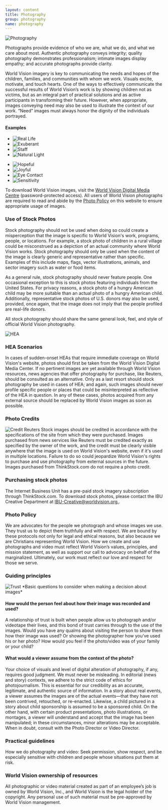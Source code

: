 ```yaml
---
layout: content
title: Photography
group: photography
name: photography
---
```

<img src="{{ site.baseurl }}/assets/img/wvus/photography.png" alt="Photography" class="pull-right">

Photographs provide evidence of who we are, what we do, and what we care about most. Authentic photography conveys integrity; quality photography demonstrates professionalism; intimate images display empathy; and accurate photographs provide clarity.

World Vision imagery is key to communicating the needs and hopes of the children, families, and communities with whom we work. Visuals excite, motivate, and touch hearts. One of the ways to effectively communicate the successful results of World Vision’s work is by showing children not as victims, but as an integral part of practical solutions and as active participants in transforming their future. However, when appropriate, images conveying need may also be used to illustrate the context of our work. “Need” images must always honor the dignity of the individuals portrayed.




<div class="row-fluid clearfix" id="photo-examples">
 <h4>Examples</h4>
  <ul class="thumbnails">
    <li class="span3">
      <img src="{{ site.baseurl }}/assets/img/wvus/photography-reallife.png" alt="Real Life">
    </li>
    <li class="span3">
      <img src="{{ site.baseurl }}/assets/img/wvus/photography-exuberant.png" alt="Exuberant">
    </li>
    <li class="span3">
      <img src="{{ site.baseurl }}/assets/img/wvus/photography-staff.png" alt="Staff">
    </li>
    <li class="span3">
      <img src="{{ site.baseurl }}/assets/img/wvus/photography-natural.png" alt="Natural Light">
    </li>
  </ul>
</div>
<div class="row-fluid">
  <ul class="thumbnails">
    <li class="span3">
      <img src="{{ site.baseurl }}/assets/img/wvus/photography-hopeful2.png" alt="Hopeful">
    </li>
    <li class="span3">
      <img src="{{ site.baseurl }}/assets/img/wvus/photography-joyful2.png" alt="Joyful">
    </li>
    <li class="span3">
      <img src="{{ site.baseurl }}/assets/img/wvus/photography-eyecontact.png" alt="Eye Contact">
    </li>
    <li class="span3">
      <img src="{{ site.baseurl }}/assets/img/wvus/photography-sensitivity.png" alt="Sensitivity">
    </li>
  </ul>
</div>

To download World Vision images, visit the [World Vision Digital Media Centre](http://dmc.merlinone.net/) (password-protected access). All users of World Vision photographs are required to read and abide by the [Photo Policy](http://worldvisionbrand.org/visuals/photography/photo-policy/) on this website to ensure appropriate usage of images.

### Use of Stock Photos

Stock photography should not be used when doing so could create a misperception that the image is specific to World Vision's work, programs, people, or locations. For example, a stock photo of children in a rural village could be misconstrued as a depiction of an actual community where World Vision works. Stock photography should only be used when the content of the image is clearly generic and representative rather than specific. Examples of this include maps, flags, vector illustrations, animals, and sector imagery such as water or food items.

As a general rule, stock photography should never feature people. One occasional exception to this is stock photos featuring individuals from the United States. For privacy reasons, a stock photo of a hungry American child may be more suitable than an actual photo of a hungry American child. Additionally, representative stock photos of U.S. donors may also be used, provided, once again, that the image does not imply that the people profiled are real-life donors.

All stock photography should share the same general look, feel, and style of official World Vision photography.


<img src="{{ site.baseurl }}/assets/img/wvus/photography-HEA.png" alt="HEA" class="pull-right">

### HEA Scenarios

In cases of sudden-onset HEAs that require immediate coverage on World Vision's website, photos should first be taken from the World Vision Digital Media Center. If no pertinent images are yet available through World Vision resources, news agencies that offer photography for purchase, like Reuters, should be consulted as an alternative. Only as a last resort should stock photography be used in cases of HEA; and again, such images should never profile specific people or places that could be misinterpreted as reflective of the HEA in question. In any of these cases, photos acquired from any external source should be replaced by World Vision images as soon as possible.



### Photo Credits

<img src="{{ site.baseurl }}/assets/img/wvus/photography-credit-reuters.png" alt="Credit Reuters" class="pull-left">
Stock images should be credited in accordance with the specifications of the site from which they were purchased. Images purchased from news services like Reuters must be credited exactly as specified by the owner of the work, and the credit must be clearly visible anywhere that the image is used on World Vision's website, even if it's used in multiple locations. Failure to do so could jeopardize World Vision's rights to purchase and use photography from external sources in the future. Images purchased from ThinkStock.com do not require a photo credit.

### Purchasing stock photos
The Internet Business Unit has a pre-paid stock imagery subscription through ThinkStock.com. To download stock photos, please contact the IBU Creative Department at [IBU-Creative@worldvision.org.](mailto:ibu-creative@worldvision.org).

<h3 style="clear: both;">Photo Policy</h3>

We are advocates for the people we photograph and whose images we use. They trust us to depict them truthfully and with respect. We are bound by these protocols not only for legal and ethical reasons, but also because we are Christians representing World Vision. How we create and use photographs and video must reflect World Vision’s values, principles, and mission statement, as well as support our call to advocacy on behalf of the marginalized. Ultimately, our work must reflect our love and respect for those we serve.


### Guiding principles
<img src="{{ site.baseurl }}/assets/img/wvus/photography-trust.png" alt="Trust" class="pull-right">
*Basic questions to consider when making a decision about images*

<div class="indent">
  <h4>How would the person feel about how their image was recorded and used?</h4>
  <p>A relationship of trust is built when people allow us to photograph and/or videotape their lives, and this bond of trust carries through to the use of the images. Would you have any qualms about visiting the person to show them how their image was used? Or showing the photographer how you’ve used his or her photo? How would you feel if the photo/video was of your family or your child?</p>
  <h4>What would a viewer assume from the context of the photo?</h4>
  <p>
    Your choice of visuals and level of digital alteration of photography, if any, requires good judgment. We must never be misleading. In editorial (news and story) contexts, we adhere to the strict code of ethics for photojournalism. This is essential for our credibility as an accurate, legitimate, and authentic source of information. In a story about real events, a viewer assumes the images are of the actual events—that they have not been contrived, retouched, or re-enacted. Likewise, a child pictured in a story about child sponsorship is assumed to be a sponsored child. On the other hand, with certain product presentations, photo illustrations, or montages, a viewer will understand and accept that the image has been manipulated; in these circumstances, minor alterations may be acceptable. When in doubt, consult with the Photo Director or Video Director.
  </p>
</div>

### Practical guidelines
How we do photography and video: Seek permission, show respect, and be especially sensitive with children and people whose situations put them at risk.

### World Vision ownership of resources
All photographic or video material created as part of an employee’s job is owned by World Vision, Inc., and World Vision is the legal holder of the copyright. Any personal use of such material must be pre-approved by World Vision management.
